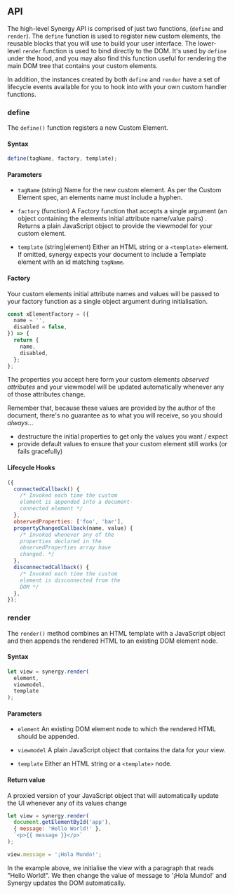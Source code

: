 ## API

The high-level Synergy API is comprised of just
two functions, (`define` and `render`). The
`define` function is used to register new custom
elements, the reusable blocks that you will use to
build your user interface. The lower-level
`render` function is used to bind directly to the
DOM. It's used by `define` under the hood, and you
may also find this function useful for rendering
the main DOM tree that contains your custom
elements.

In addition, the instances created by both
`define` and `render` have a set of lifecycle
events available for you to hook into with your
own custom handler functions.

### define

The `define()` function registers a new Custom
Element.

#### Syntax

```js
define(tagName, factory, template);
```

#### Parameters

- `tagName` (string) Name for the new custom
  element. As per the Custom Element spec, an
  elements name must include a hyphen.

- `factory` (function) A Factory function that
  accepts a single argument (an object containing
  the elements initial attribute name/value pairs)
  . Returns a plain JavaScript object to provide
  the viewmodel for your custom element.

- `template` (string|element) Either an HTML
  string or a `<template>` element. If omitted,
  synergy expects your document to include a
  Template element with an id matching `tagName`.

#### Factory

Your custom elements initial attribute names and
values will be passed to your factory function as
a single object argument during initialisation.

```js
const xElementFactory = ({
  name = '',
  disabled = false,
}) => {
  return {
    name,
    disabled,
  };
};
```

The properties you accept here form your custom
elements _observed attributes_ and your viewmodel
will be updated automatically whenever any of
those attributes change.

Remember that, because these values are provided
by the author of the document, there's no
guarantee as to what you will receive, so you
should _always_...

- destructure the initial properties to get only
  the values you want / expect
- provide default values to ensure that your
  custom element still works (or fails gracefully)

#### Lifecycle Hooks

```js
({
  connectedCallback() {
    /* Invoked each time the custom 
    element is appended into a document-
    connected element */
  },
  observedProperties: ['foo', 'bar'],
  propertyChangedCallback(name, value) {
    /* Invoked whenever any of the 
    properties declared in the 
    observedProperties array have 
    changed. */
  },
  disconnectedCallback() {
    /* Invoked each time the custom 
    element is disconnected from the 
    DOM */
  },
});
```

### render

The `render()` method combines an HTML template
with a JavaScript object and then appends the
rendered HTML to an existing DOM element node.

#### Syntax

```js
let view = synergy.render(
  element,
  viewmodel,
  template
);
```

#### Parameters

- `element` An existing DOM element node to which
  the rendered HTML should be appended.

- `viewmodel` A plain JavaScript object that
  contains the data for your view.

- `template` Either an HTML string or a
  `<template>` node.

#### Return value

A proxied version of your JavaScript object that
will automatically update the UI whenever any of
its values change

```js
let view = synergy.render(
  document.getElementById('app'),
  { message: 'Hello World!' },
  `<p>{{ message }}</p>`
);

view.message = '¡Hola Mundo!';
```

In the example above, we initialise the view with
a paragraph that reads "Hello World!". We then
change the value of message to '¡Hola Mundo!' and
Synergy updates the DOM automatically.
